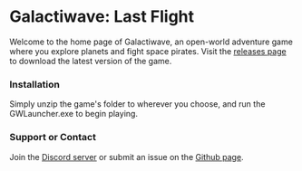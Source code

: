 # Galactiwave: Last Flight
Welcome to the home page of Galactiwave, an open-world adventure game where you explore planets and fight space pirates. Visit the [releases page](https://github.com/Aman-Anas/Galactiwave---Last-Flight/releases) to download the latest version of the game.

### Installation
Simply unzip the game's folder to wherever you choose, and run the GWLauncher.exe to begin playing. 

### Support or Contact
Join the [Discord server](https://discord.gg/ynettQS) or submit an issue on the [Github page](https://github.com/Aman-Anas/Galactiwave---Last-Flight/issues).
